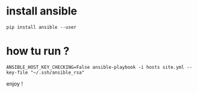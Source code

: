 # install ansible

```
pip install ansible --user
```

# how tu run ?

```
ANSIBLE_HOST_KEY_CHECKING=False ansible-playbook -i hosts site.yml --key-file "~/.ssh/ansible_rsa"
```

enjoy !
